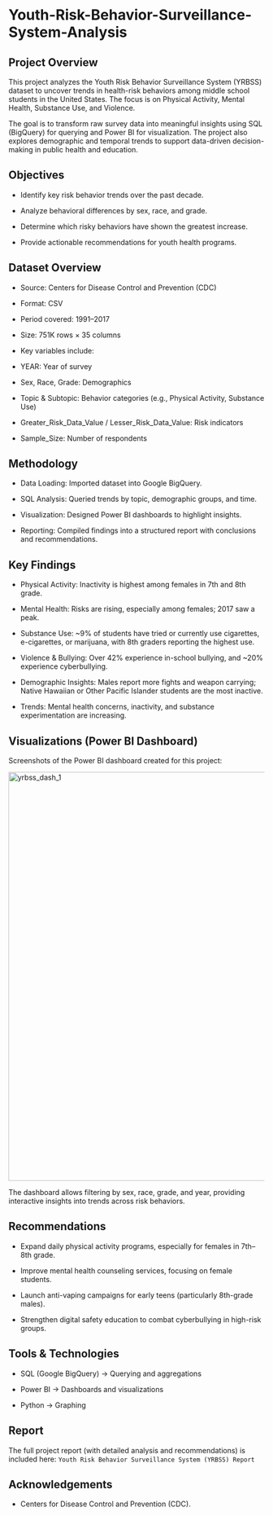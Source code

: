 # Youth-Risk-Behavior-Surveillance-System-Analysis

## Project Overview
This project analyzes the Youth Risk Behavior Surveillance System (YRBSS) dataset 
to uncover trends in health-risk behaviors among middle school students in the United States. 
The focus is on Physical Activity, Mental Health, Substance Use, and Violence.

The goal is to transform raw survey data into meaningful insights using SQL (BigQuery) 
for querying and Power BI for visualization. The project also explores demographic and temporal 
trends to support data-driven decision-making in public health and education.

## Objectives

- Identify key risk behavior trends over the past decade.

- Analyze behavioral differences by sex, race, and grade.
 
- Determine which risky behaviors have shown the greatest increase.

- Provide actionable recommendations for youth health programs.

## Dataset Overview

- Source: Centers for Disease Control and Prevention (CDC)

- Format: CSV

- Period covered: 1991–2017

- Size: 751K rows × 35 columns

- Key variables include:

- YEAR: Year of survey

- Sex, Race, Grade: Demographics

- Topic & Subtopic: Behavior categories (e.g., Physical Activity, Substance Use)

- Greater_Risk_Data_Value / Lesser_Risk_Data_Value: Risk indicators

- Sample_Size: Number of respondents

##  Methodology

- Data Loading: Imported dataset into Google BigQuery.

- SQL Analysis: Queried trends by topic, demographic groups, and time.

- Visualization: Designed Power BI dashboards to highlight insights.

- Reporting: Compiled findings into a structured report with conclusions and recommendations.

## Key Findings

- Physical Activity: Inactivity is highest among females in 7th and 8th grade.

- Mental Health: Risks are rising, especially among females; 2017 saw a peak.

- Substance Use: ~9% of students have tried or currently use cigarettes, e-cigarettes, or marijuana, with 8th graders reporting the highest use.

- Violence & Bullying: Over 42% experience in-school bullying, and ~20% experience cyberbullying.

- Demographic Insights: Males report more fights and weapon carrying; Native Hawaiian or Other Pacific Islander students are the most inactive.

- Trends: Mental health concerns, inactivity, and substance experimentation are increasing.

## Visualizations (Power BI Dashboard)

Screenshots of the Power BI dashboard created for this project:

<img width="1432" height="803" alt="yrbss_dash_1" src="https://github.com/user-attachments/assets/cb73d5ad-ff47-485b-a18a-42b10b26972f" />


The dashboard allows filtering by sex, race, grade, and year, providing interactive insights into trends across risk behaviors.

## Recommendations

- Expand daily physical activity programs, especially for females in 7th–8th grade.

- Improve mental health counseling services, focusing on female students.

- Launch anti-vaping campaigns for early teens (particularly 8th-grade males).

- Strengthen digital safety education to combat cyberbullying in high-risk groups.

## Tools & Technologies

- SQL (Google BigQuery) → Querying and aggregations

- Power BI → Dashboards and visualizations

- Python →  Graphing

## Report

The full project report (with detailed analysis and recommendations) is included here:
`Youth Risk Behavior Surveillance System (YRBSS) Report`


## Acknowledgements

- Centers for Disease Control and Prevention (CDC).

